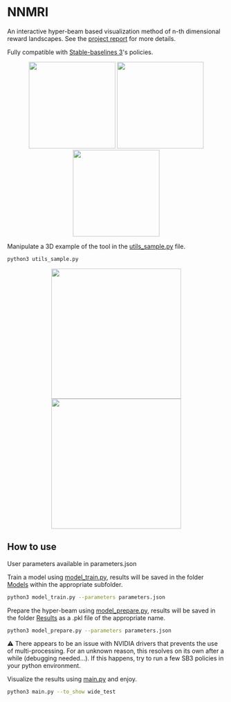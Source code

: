 # NNMRI

An interactive hyper-beam based visualization method of n-th dimensional reward landscapes. See the [project report](./BCS541_ELRHARBI-FLEURY_YANNIS.pdf) for more details.

Fully compatible with [Stable-baselines 3](https://stable-baselines3.readthedocs.io/en/master/)'s policies.

<p align="middle">
  <img src="https://github.com/yannisEF/NNMRI/assets/49323355/4f972e98-1305-4012-89c3-8dffedbe390a" width="200" />
  <img src="https://github.com/yannisEF/NNMRI/assets/49323355/4fdc8c50-778e-4f0c-9404-47002ce26722" width="200" /> 
  <img src="https://github.com/yannisEF/NNMRI/assets/49323355/dddbba50-51f5-499c-9a6d-de9584de04d2" width="200" /> 
</p>

Manipulate a 3D example of the tool in the [utils_sample.py](./utils_sample.py) file.

```bash
python3 utils_sample.py
```

<p align="middle">
  <img src="https://github.com/yannisEF/NNMRI/assets/49323355/96c32e9c-18f5-4299-b1b7-eeec0c30a8a5" width="300" />
  <img src="https://github.com/yannisEF/NNMRI/assets/49323355/108fcdee-c84b-413f-9baf-03ea07757a01" width="300" /> 
</p>

## How to use

User parameters available in parameters.json

Train a model using [model_train.py](./model_train.py), results will be saved in the folder [Models](./Models) within the appropriate subfolder.

```bash
python3 model_train.py --parameters parameters.json
```

Prepare the hyper-beam using [model_prepare.py](./model_prepare.py), results will be saved in the folder [Results](./Results) as a .pkl file of the appropriate name.

```bash
python3 model_prepare.py --parameters parameters.json
```
:warning: There appears to be an issue with NVIDIA drivers that prevents the use of multi-processing. For an unknown reason, this resolves on its own after a while (debugging needed...). If this happens, try to run a few SB3 policies in your python environment.

Visualize the results using [main.py](./main.py) and enjoy.
```bash
python3 main.py --to_show wide_test
```
